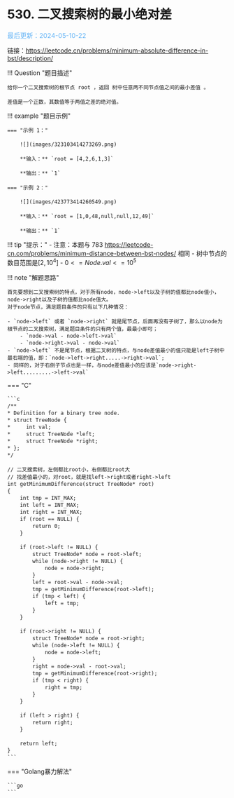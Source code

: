 # 530. 二叉搜索树的最小绝对差

<span style="color:rgb(100,180,246);font-size:11pt">最后更新：2024-05-10-22</span>

链接：https://leetcode.cn/problems/minimum-absolute-difference-in-bst/description/

!!! Question "题目描述"
    
    给你一个二叉搜索树的根节点 root ，返回 树中任意两不同节点值之间的最小差值 。

    差值是一个正数，其数值等于两值之差的绝对值。

!!! example "题目示例"

    === "示例 1："
        
        ![](images/323103414273269.png)

        **输入：** `root = [4,2,6,1,3]`

        **输出：** `1`

    === "示例 2："
    
        ![](images/423773414260549.png)

        **输入：** `root = [1,0,48,null,null,12,49]`

        **输出：** `1`

!!! tip "提示："
    - 注意：本题与 783 https://leetcode-cn.com/problems/minimum-distance-between-bst-nodes/ 相同
    - 树中节点的数目范围是$[2, 10^4]$
    - $0 <= Node.val <= 10^5$


!!! note "解题思路"
    
    首先要想到二叉搜索树的特点，对于所有node，node->left以及子树的值都比node值小，node->right以及子树的值都比node值大。
    对于node节点，满足题目条件的只有以下几种情况：

    - `node->left` 或者 `node->right` 就是尾节点，后面再没有子树了，那么以node为根节点的二叉搜索树，满足题目条件的只有两个值，最最小即可；
        - `node->val - node->left->val`
        - `node->right->val - node->val`
    - `node->left` 不是尾节点，根据二叉树的特点，与node差值最小的值只能是left子树中最右端的值，即：`node->left->right.....->right->val`;
    - 同样的，对于右侧子节点也是一样，与node差值最小的应该是`node->right->left.........->left->val`


=== "C"

    ```c
    /**
    * Definition for a binary tree node.
    * struct TreeNode {
    *     int val;
    *     struct TreeNode *left;
    *     struct TreeNode *right;
    * };
    */
    
    // 二叉搜索树，左侧都比root小，右侧都比root大
    // 找差值最小的，对root，就是找left->right或者right->left
    int getMinimumDifference(struct TreeNode* root)
    {
        int tmp = INT_MAX;
        int left = INT_MAX;
        int right = INT_MAX;
        if (root == NULL) {
            return 0;
        }

        if (root->left != NULL) {
            struct TreeNode* node = root->left;
            while (node->right != NULL) {
                node = node->right;
            }
            left = root->val - node->val;
            tmp = getMinimumDifference(root->left);
            if (tmp < left) {
                left = tmp; 
            }
        }

        if (root->right != NULL) {
            struct TreeNode* node = root->right;
            while (node->left != NULL) {
                node = node->left;
            }
            right = node->val - root->val;
            tmp = getMinimumDifference(root->right);
            if (tmp < right) {
                right = tmp; 
            }
        }

        if (left > right) {
            return right;
        }

        return left;
    }
    ```

=== "Golang暴力解法"

    ```go
    ```

